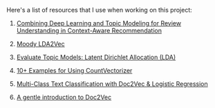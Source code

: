 Here's a list of resources that I use when working on this project:

1. [Combining Deep Learning and Topic Modeling for Review Understanding
in Context-Aware Recommendation](https://www.aclweb.org/anthology/N18-1145.pdf)

2. [Moody LDA2Vec](https://github.com/cemoody/lda2vec)

3. [Evaluate Topic Models: Latent Dirichlet Allocation (LDA)](https://towardsdatascience.com/evaluate-topic-model-in-python-latent-dirichlet-allocation-lda-7d57484bb5d0)

4. [10+ Examples for Using CountVectorizer](https://towardsdatascience.com/evaluate-topic-model-in-python-latent-dirichlet-allocation-lda-7d57484bb5d0)

5. [Multi-Class Text Classification with Doc2Vec & Logistic Regression](https://towardsdatascience.com/multi-class-text-classification-with-doc2vec-logistic-regression-9da9947b43f4)

6. [A gentle introduction to Doc2Vec](https://medium.com/wisio/a-gentle-introduction-to-doc2vec-db3e8c0cce5e)
